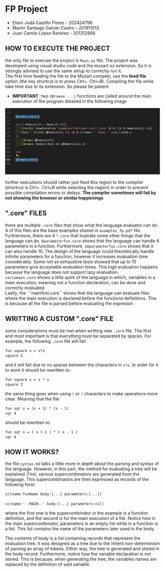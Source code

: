 # FP Project
 - Eliam Judá Castillo Flores - 202424796
 - Martín Santiago Galván Castro – 201911013
 - Juan Camilo López Ramírez - 201312866


## HOW TO EXECUTE THE PROJECT
the only file to execute the project is ```Main.oz``` file. The project was developed using visual studio code and the mozart oz extension. So it is strongly advised to use the same setup to correctly run it.  
The first time feeding the file to the Mozart compiler, use the **feed file** option (the key shortcut is to press Ctrl+. Ctrl+B). Compiling the file while take time due to its extension. So please be patient.  
 - **IMPORTANT**: two ``{Browse ...}`` functions are called around the main execution of the program detailed in the following image

![local that executes the main execution of the code](images/mainLocal.png)  

further executions should rather just feed this region to the compiler (shortcut is Ctrl+. Ctrl+R while selecting the region) in order to prevent possible compilation errors or delays. **The compiler sometimes will fail by not showing the browser or similar happenings**  

## ".core" FILES
there are multiple ``.core`` files that show what the language evaluator can do. 4 of this files are the base examples shared in ``examples_fp.pdf`` file. Furthermore, there are 4 ``*.core`` that ilustrate some other things that the language can do. ``6parameterfun.core`` shows that the language can handle 6 parameters in a function. Furthermore, ``10parameterfun.core`` shows that it can also handle 10. The design of the language could theoretically handle infinite parameters for a function, however it increases evaluation time considerably. Some not so exhaustive tests showed that up to 10 parameters give acceptable evaluation times. This high evaluation happens because the language does not support lazy evaluation.  
``varinmain.core`` shows a little quirk of the language in which, variables in a main execution, meaning not a function declaration, can be done and correctly evaluated.  
Lastly, the ```mainfirst.core`` shows that the language can evaluate files where the main execution is declared before the functions definitions. This is because all the file is parsed before evaluating the expresion.

## WRITTING A CUSTOM ".core" FILE
some considerations must be met when writting new ``.core`` file. The first and most important is that everything must be separated by spaces. For example, the following ``.core`` file will fail:
```
fun square x = x*x
square 2
```
and it will fail due to no spaces between the characters in ``x*x``. In order for it to work it should be rewritten to:
```
fun square x = x * x
square 2
```
the same thing goes when using ``(`` or ``)`` characters to make operations more clear. Meaning that the file:
```
fun sqr x = (x + 1) * (x - 1)
sqr 4
```
should be rewritten to:
```
fun sqr x = ( x + 1 ) * ( x - 1 )
sqr 4
```

## HOW IT WORKS?
the file ``syntax.md`` talks a little more in depth about the parsing and syntax of the language. However, in this part, the method for evaluating a tree will be explained. First, various supercombinators are generated from the language. This supercombinators are then expressed as records of the following form:
```
sc(name:funName body:[...] parameters:[...])

sc(name:'--MAIN--' body:[...] parameters:nil)
```

where the first one is the supercombinator in the example is a function definition, and the second is for the main execution of a file. Notice how in the main supercombinator, parameters is an empty list while in a function is a list. This list contains the name of the parameters later used in the body.

The contents of body is a list containing records that represent the evaluation tree. It was designed as a tree due to the inherit non-determinism of parsing an array of tokens. Either way, the tree is generated and stored in the body record. Furthermore, notice how the variable declaration is not stored. This is because, when generating the tree, the variables names are replaced by the definition of said variable.


